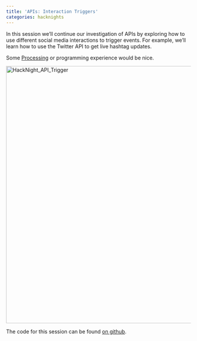 ```yaml
---
title: 'APIs: Interaction Triggers'
categories: hacknights
---
```

In this session we’ll continue our investigation of APIs by exploring how to use different social media interactions to trigger events. For example, we’ll learn how to use the Twitter API to get live hashtag updates.

Some [Processing](https://processing.org/) or programming experience would be nice.

<a href="http://alab.space/wp-content/uploads/2016/01/HackNight_API_Trigger.png" rel="attachment wp-att-957"><img src="http://alab.space/wp-content/uploads/2016/01/HackNight_API_Trigger.png" alt="HackNight_API_Trigger" width="700"  class="" /></a>

The code for this session can be found [on github](https://github.com/hacklabes/HackNights_API_Trigger).
